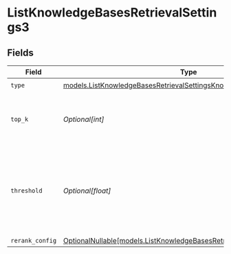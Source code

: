 # ListKnowledgeBasesRetrievalSettings3


## Fields

| Field                                                                                                                                    | Type                                                                                                                                     | Required                                                                                                                                 | Description                                                                                                                              |
| ---------------------------------------------------------------------------------------------------------------------------------------- | ---------------------------------------------------------------------------------------------------------------------------------------- | ---------------------------------------------------------------------------------------------------------------------------------------- | ---------------------------------------------------------------------------------------------------------------------------------------- |
| `type`                                                                                                                                   | [models.ListKnowledgeBasesRetrievalSettingsKnowledgeType](../models/listknowledgebasesretrievalsettingsknowledgetype.md)                 | :heavy_check_mark:                                                                                                                       | N/A                                                                                                                                      |
| `top_k`                                                                                                                                  | *Optional[int]*                                                                                                                          | :heavy_minus_sign:                                                                                                                       | Used to filter chunks that are most similar to the query                                                                                 |
| `threshold`                                                                                                                              | *Optional[float]*                                                                                                                        | :heavy_minus_sign:                                                                                                                       | Used to filter chunks that are most similar to the query. A value of `0` will be consider disabled.                                      |
| `rerank_config`                                                                                                                          | [OptionalNullable[models.ListKnowledgeBasesRetrievalSettingsRerankConfig]](../models/listknowledgebasesretrievalsettingsrerankconfig.md) | :heavy_minus_sign:                                                                                                                       | N/A                                                                                                                                      |